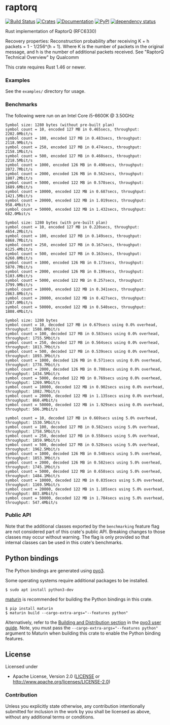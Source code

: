 # raptorq
[![Build Status](https://travis-ci.com/cberner/raptorq.svg?branch=master)](https://travis-ci.com/cberner/raptorq)
[![Crates](https://img.shields.io/crates/v/raptorq.svg)](https://crates.io/crates/raptorq)
[![Documentation](https://docs.rs/raptorq/badge.svg)](https://docs.rs/raptorq)
[![PyPI](https://img.shields.io/pypi/v/raptorq.svg)](https://pypi.org/project/raptorq/)
[![dependency status](https://deps.rs/repo/github/cberner/raptorq/status.svg)](https://deps.rs/repo/github/cberner/raptorq)

Rust implementation of RaptorQ (RFC6330)

Recovery properties:
Reconstruction probability after receiving K + h packets = 1 - 1/256^(h + 1). Where K is the number of packets in the
original message, and h is the number of additional packets received.
See "RaptorQ Technical Overview" by Qualcomm

This crate requires Rust 1.46 or newer.

### Examples
See the `examples/` directory for usage.

### Benchmarks

The following were run on an Intel Core i5-6600K @ 3.50GHz

```
Symbol size: 1280 bytes (without pre-built plan)
symbol count = 10, encoded 127 MB in 0.465secs, throughput: 2202.0Mbit/s
symbol count = 100, encoded 127 MB in 0.483secs, throughput: 2118.9Mbit/s
symbol count = 250, encoded 127 MB in 0.474secs, throughput: 2158.1Mbit/s
symbol count = 500, encoded 127 MB in 0.460secs, throughput: 2218.5Mbit/s
symbol count = 1000, encoded 126 MB in 0.490secs, throughput: 2072.7Mbit/s
symbol count = 2000, encoded 126 MB in 0.562secs, throughput: 1807.2Mbit/s
symbol count = 5000, encoded 122 MB in 0.578secs, throughput: 1689.6Mbit/s
symbol count = 10000, encoded 122 MB in 0.687secs, throughput: 1421.5Mbit/s
symbol count = 20000, encoded 122 MB in 1.019secs, throughput: 958.4Mbit/s
symbol count = 50000, encoded 122 MB in 1.432secs, throughput: 682.0Mbit/s

Symbol size: 1280 bytes (with pre-built plan)
symbol count = 10, encoded 127 MB in 0.220secs, throughput: 4654.2Mbit/s
symbol count = 100, encoded 127 MB in 0.149secs, throughput: 6868.7Mbit/s
symbol count = 250, encoded 127 MB in 0.167secs, throughput: 6125.4Mbit/s
symbol count = 500, encoded 127 MB in 0.163secs, throughput: 6260.8Mbit/s
symbol count = 1000, encoded 126 MB in 0.173secs, throughput: 5870.7Mbit/s
symbol count = 2000, encoded 126 MB in 0.199secs, throughput: 5103.6Mbit/s
symbol count = 5000, encoded 122 MB in 0.257secs, throughput: 3799.9Mbit/s
symbol count = 10000, encoded 122 MB in 0.341secs, throughput: 2863.8Mbit/s
symbol count = 20000, encoded 122 MB in 0.427secs, throughput: 2287.0Mbit/s
symbol count = 50000, encoded 122 MB in 0.540secs, throughput: 1808.4Mbit/s

Symbol size: 1280 bytes
symbol count = 10, decoded 127 MB in 0.679secs using 0.0% overhead, throughput: 1508.0Mbit/s
symbol count = 100, decoded 127 MB in 0.583secs using 0.0% overhead, throughput: 1755.5Mbit/s
symbol count = 250, decoded 127 MB in 0.564secs using 0.0% overhead, throughput: 1813.7Mbit/s
symbol count = 500, decoded 127 MB in 0.539secs using 0.0% overhead, throughput: 1893.3Mbit/s
symbol count = 1000, decoded 126 MB in 0.571secs using 0.0% overhead, throughput: 1778.7Mbit/s
symbol count = 2000, decoded 126 MB in 0.708secs using 0.0% overhead, throughput: 1434.5Mbit/s
symbol count = 5000, decoded 122 MB in 0.769secs using 0.0% overhead, throughput: 1269.9Mbit/s
symbol count = 10000, decoded 122 MB in 0.902secs using 0.0% overhead, throughput: 1082.7Mbit/s
symbol count = 20000, decoded 122 MB in 1.135secs using 0.0% overhead, throughput: 860.4Mbit/s
symbol count = 50000, decoded 122 MB in 1.929secs using 0.0% overhead, throughput: 506.3Mbit/s

symbol count = 10, decoded 127 MB in 0.669secs using 5.0% overhead, throughput: 1530.5Mbit/s
symbol count = 100, decoded 127 MB in 0.582secs using 5.0% overhead, throughput: 1758.5Mbit/s
symbol count = 250, decoded 127 MB in 0.550secs using 5.0% overhead, throughput: 1859.9Mbit/s
symbol count = 500, decoded 127 MB in 0.520secs using 5.0% overhead, throughput: 1962.5Mbit/s
symbol count = 1000, decoded 126 MB in 0.548secs using 5.0% overhead, throughput: 1853.3Mbit/s
symbol count = 2000, decoded 126 MB in 0.582secs using 5.0% overhead, throughput: 1745.1Mbit/s
symbol count = 5000, decoded 122 MB in 0.658secs using 5.0% overhead, throughput: 1484.1Mbit/s
symbol count = 10000, decoded 122 MB in 0.835secs using 5.0% overhead, throughput: 1169.5Mbit/s
symbol count = 20000, decoded 122 MB in 1.105secs using 5.0% overhead, throughput: 883.8Mbit/s
symbol count = 50000, decoded 122 MB in 1.784secs using 5.0% overhead, throughput: 547.4Mbit/s
```

### Public API
Note that the additional classes exported by the `benchmarking` feature flag are not considered part of this
crate's public API. Breaking changes to those classes may occur without warning. The flag is only provided
so that internal classes can be used in this crate's benchmarks.

## Python bindings

The Python bindings are generated using [pyo3](https://github.com/PyO3/pyo3). 

Some operating systems require additional packages to be installed.
```
$ sudo apt install python3-dev
```

[maturin](https://github.com/PyO3/maturin) is recommended for building the Python bindings in this crate.
```
$ pip install maturin
$ maturin build --cargo-extra-args="--features python"
```

Alternatively, refer to the [Building and Distribution section](https://pyo3.rs/v0.8.5/building_and_distribution.html) in the [pyo3 user guide](https://pyo3.rs/v0.8.5/).
Note, you must pass the `--cargo-extra-args="--features python"` argument to Maturin when building this crate
to enable the Python binding features.

## License

Licensed under

 * Apache License, Version 2.0 ([LICENSE](LICENSE) or http://www.apache.org/licenses/LICENSE-2.0)

### Contribution

Unless you explicitly state otherwise, any contribution intentionally submitted
for inclusion in the work by you shall be licensed as above, without any
additional terms or conditions.
